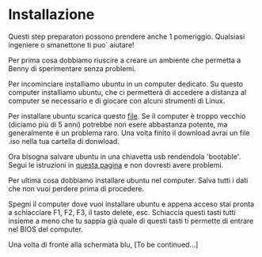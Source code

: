 # Installazione
Questi step preparatori possono prendere anche 1 pomeriggio. Qualsiasi ingeniere o smanettone ti puo` aiutare!

Per prima cosa dobbiamo riuscire a creare un ambiente che permetta a Benny di sperimentare senza problemi.

Per incominciare installiamo ubuntu in un computer dedicato. Su questo computer installiamo ubuntu, che ci permetterà di accedere a distanza al computer se necessario e di giocare con alcuni strumenti di Linux.

Per installare ubuntu scarica questo [file](www.ubuntu.com/download/desktop).
Se il computer è troppo vecchio (diciamo più di 5 anni) potrebbe non esere abbastanza potente, ma generalmente è un problema raro. Una volta finito il download avrai un file .iso nella tua cartella di donwload.

Ora bisogna salvare ubuntu in una chiavetta usb rendendola 'bootable'. Segui le istruzioni in [questa pagina](http://www.ubuntu.com/download/desktop/create-a-usb-stick-on-windows) e non dovresti avere problemi.

Per ultima cosa dobbiamo installare ubuntu nel computer. Salva tutti i dati che non vuoi perdere prima di procedere.

Spegni il computer dove vuoi installare ubuntu e appena acceso stai pronta a schiacciare F1, F2, F3, il tasto delete, esc. Schiaccia questi tasti tutti insieme a meno che tu sappia già quale di questi tasti ti permette di entrare nel BIOS del computer.

Una volta di fronte alla schermata blu, [To be continued...]